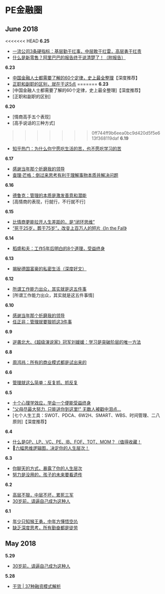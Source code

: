 # PE金融圈

## June 2018
<<<<<<< HEAD
**6.25**
- [一流公司3条硬指标：基层勤于扛事，中层敢于扛雷，高层勇于扛责](https://mp.weixin.qq.com/s/zAXbudRc3l7GhTxwLWB0JA)
- [什么是新零售？阿里巴巴的报告终于说清楚了！（附报告）](https://mp.weixin.qq.com/s/Yl1v6R9VGq7Vda-DVJTArw)

**6.23**
- [中国金融人士都需要了解的60个定律，史上最全整理](https://mp.weixin.qq.com/s/P8z__hcGEmhWeeonHy6kWg)【深度推荐】
- [正职和副职的区别，就在于这5点](https://mp.weixin.qq.com/s/Dt9A7FuqiZ4Han9jvKmHrw)
=======
**6.23**
- [中国金融人士都需要了解的60个定律，史上最全整理]【深度推荐】
- [正职和副职的区别]

**6.20**
- [情商高手五个表现]
- [高手说话的三种方式]

>>>>>>> 0ff744ff9b6eea0bc9d420d5f5e613f368119daf
**6.19**
- [知乎热门：为什么你宁愿吃生活的苦，也不愿吃学习的苦](https://mp.weixin.qq.com/s/MlNzU8OX67Xgt5A3E_zCaA)

**6.17**
- [感谢当年那个折磨我的领导](https://mp.weixin.qq.com/s/-IXAQukjoTxa-nzhPpVyBw)
- [查理·芒格：倒过来思考有利于理解事物本质并解决问题](https://mp.weixin.qq.com/s/UonBpfUqEVklKtFi1b8cfA)

**6.16**
- [德鲁克：管理的本质是激发善意和潜能](https://mp.weixin.qq.com/s/UYEGHoP4E3pP9bs8XP7u8g)
- [高情商的表现，行就行，不行就不行]

**6.15**
- [比情商更能拉开人生差距的，是“闭环思维”](https://mp.weixin.qq.com/s/RMHlp9D72ttCIWaefotaaw)
- [“死于25岁，葬于75岁”，改变上百万人的短片《In the Fall》](https://mp.weixin.qq.com/s/CEE4A6LSGgFOSN74C7VK2g)

**6.14**
- [稻盛和夫：工作5年后明白的8个道理，受益终身](https://mp.weixin.qq.com/s/rXv7I1KZpuMwC1TGRneD8A)

**6.13**
- [揭秘德国富豪的私密生活（深度好文）](https://mp.weixin.qq.com/s/Ay3a7efZjnZGbOTcfd7VaA)

**6.12**
- [所谓工作能力出众，其实就是这五件事](https://mp.weixin.qq.com/s/_TP2vCQ2P1n1kmqFbfWZrA)
- [所谓工作能力出众，其实就是这五件事情]

**6.10**
- [感谢当年那个折磨我的领导](https://mp.weixin.qq.com/s/c2VPmQp034M95Mf8XJ0COw)
- [任正非：管理就要狠抓这3件事](https://mp.weixin.qq.com/s?__biz=MzA4MjAxODMzMA==&mid=2653197728&idx=2&sn=1aba1b63c882fd30176a9ac117df4905&chksm=845c1cd5b32b95c3bd09c2ffb2a090431eeb760cfacf5bc989f101fd904f1acc4829ddbe9208&scene=38#wechat_redirect)

**6.9**
- [逆袭北大、《超级演说家》冠军刘媛媛：学习是突破阶层的唯一方法](https://mp.weixin.qq.com/s/wky3ZXP8S783YH305X_1Aw)

**6.8**
- [周鸿祎：所有的商业模式都是试出来的](https://mp.weixin.qq.com/s?__biz=MzA4MjAxODMzMA==&mid=2653197688&idx=2&sn=0c43b3c9aeb7a741289daea204ca7945&chksm=845c1c0db32b951b57ae210958ac186d95c754fd3832a3880910f2b3fc50d391221466584dd1&scene=38#wechat_redirect)

**6.6**
- [管理就这么简单：反复抓、抓反复](https://mp.weixin.qq.com/s/Z-XtEPtLHWR1oD4lf9Ze0w)

**6.5**
- [十个心理学效应，学会一个便能受益终身](https://mp.weixin.qq.com/s/lkdYMDvMAEm0a6yGpHqmQQ)
- ["父母尽最大努力, 只能送你到这里!" 无数人被戳中泪点...](https://mp.weixin.qq.com/s/7mRF1JyOaT3Iiq-GgPbSKA)
- [七个人生工具：SWOT、PDCA、6W2H、SMART、WBS、时间管理、二八原则]【深度推荐】

**6.4**
- [什么是GP、LP、VC、PE、IB、FOF、TOT、MOM？（值得收藏！](https://mp.weixin.qq.com/s?__biz=MzA4MjAxODMzMA==&mid=2653197630&idx=3&sn=5b5f988745509fa037b45a3a85e7681e&chksm=845c1c4bb32b955df68b99e14f49d9972c6d03dd6386a27ca9b70539286da273b3cd9817534f&scene=38#wechat_redirect)
- 🔴[六幅思维逻辑图，决定你的人生层次！](https://mp.weixin.qq.com/s?__biz=MzA4MjAxODMzMA==&mid=2653197630&idx=4&sn=bebc9b72f89881a4d18023d23b9ad223&chksm=845c1c4bb32b955dfe0acc088b426924db6ea8c37da2637590e69a72d0b9adaa12ebb681fec8&scene=38#wechat_redirect)

**6.3**
- [你聊天的方式，暴露了你的人生层次](https://mp.weixin.qq.com/s?__biz=MzA4MjAxODMzMA==&mid=2653197615&idx=3&sn=c33cb84376eac100c5a2c1cc76586822&chksm=845c1c5ab32b954c83794493fa5e7608c7f1bec174035101ddac680420d4adaf1ab42dc8d96a&scene=38#wechat_redirect)
- [努力是没用的，孩子的未来要看遗传](https://mp.weixin.qq.com/s?__biz=MzA4MjAxODMzMA==&mid=2653197596&idx=1&sn=286f4368fb62563099fdcb33e2478201&chksm=845c1c69b32b957feda6808dcd79a407b3f72dc0b00ac9ed97ba0b2e0a5ef85ce1d022074a9a&scene=38#wechat_redirect)

**6.2**
- [高层不狠，中层不坏，累死三军](https://mp.weixin.qq.com/s?__biz=MzA4MjAxODMzMA==&mid=2653197596&idx=4&sn=42193527e1bb709ab0fe906200b9ceb0&chksm=845c1c69b32b957f8ff56ab807e22279cde3aa6715eac5d22abccb6c0ffdb1ac75b6b6165012&scene=38#wechat_redirect)
- [30岁前，请逼自己成为这种人](https://mp.weixin.qq.com/s?__biz=MzA4MjAxODMzMA==&mid=2653197584&idx=1&sn=044c455300643b849dd1c2c9be6f87b1&chksm=845c1c65b32b9573b89a97e03b80f376c642f3eb125a3067d48662f01afe70ef97f7a563b3a0&scene=38#wechat_redirect)

**6.1**
- [年少只知猴王勇，中年方懂悟空怂](https://mp.weixin.qq.com/s?__biz=MzA4MjAxODMzMA==&mid=2653197584&idx=2&sn=f028e2a83006ec98794a899b465581fb&chksm=845c1c65b32b9573c6a5b97f8fbb3a6594c4b158ed85cd5500f43fc76504ca62407b99fbc7a8&scene=38#wechat_redirect)
- [缺乏深度思考，所有勤奋都是徒劳](https://mp.weixin.qq.com/s?__biz=MzA4MjAxODMzMA==&mid=2653197584&idx=4&sn=49be589302e395a3985a1f8ea140743f&chksm=845c1c65b32b9573b558adac431c800e82854e93e8c1017dc01a5a5be2c823a11353081338f3&scene=38#wechat_redirect)

## May 2018
**5.29**
- [30岁前，请逼自己成为这种人](https://mp.weixin.qq.com/s?__biz=MzA4MjAxODMzMA==&mid=2653197548&idx=2&sn=e8ce60850c0925a84235b6141c9f23dc&chksm=845c1d99b32b948f7b33f132e7da663709ed5e43fcc981bfe0a5d128b906e22ccae82a70b5ba&scene=38#wechat_redirect)

**5.28**
- [干货 | 37种融资模式解析](https://mp.weixin.qq.com/s?__biz=MzA4MjAxODMzMA==&mid=2653197528&idx=3&sn=0a1d7ca88fc051d80da3fe6cbc85d9df&chksm=845c1dadb32b94bba2431bd04a15b9d769105f2369c946e52f7e895abfdd4186e078c0a5db4e&scene=38#wechat_redirect)